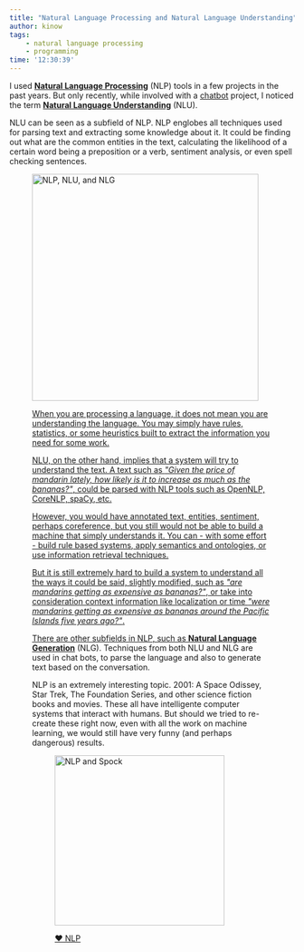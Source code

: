```yaml
---
title: "Natural Language Processing and Natural Language Understanding"
author: kinow
tags: 
    - natural language processing
    - programming
time: '12:30:39'
---
```


I used [**Natural Language Processing**](https://en.wikipedia.org/wiki/Natural_language_processing) (NLP) tools in a few projects in the past years. But only recently, while involved with a [chatbot](https://en.wikipedia.org/wiki/Chatbot) project, I noticed the term [**Natural Language Understanding**](https://en.wikipedia.org/wiki/Natural_language_understanding) (NLU).

NLU can be seen as a subfield of NLP. NLP englobes all techniques used for parsing text and extracting some knowledge about it. It could be finding out what are the common entities in the text, calculating the likelihood of a certain word being a preposition or a verb, sentiment analysis, or even spell checking sentences.


<div class='row'>
<div class="ui fluid container">
<figure>
<a  href="{{assets['nlp-nlu']}}" rel="prettyPhoto" class="thumbnail" title="NLP, NLU, and NLG">
<img style="height: 400px;" class="ui image" src="{{assets['nlp-nlu']}}" alt="NLP, NLU, and NLG" />


When you are processing a language, it does not mean you are understanding the language. You may simply have rules, statistics, or some heuristics built to extract the information you need for some work.

NLU, on the other hand, implies that a system will try to understand the text. A text such as *"Given the price of mandarin lately, how likely is it to increase as much as the bananas?"*, could be parsed with NLP tools such as OpenNLP, CoreNLP, spaCy, etc.

However, you would have annotated text, entities, sentiment, perhaps coreference, but you still would not be able to build a machine that simply understands it. You can - with some effort - build rule based systems, apply semantics and ontologies, or use information retrieval techniques.

But it is still extremely hard to build a system to understand all the ways it could be said, slightly modified, such as *"are mandarins getting as expensive as bananas?"*, or take into consideration context information like localization or time *"were mandarins getting as expensive as bananas around the Pacific Islands five years ago?"*.

There are other subfields in NLP, such as [**Natural Language Generation**](https://en.wikipedia.org/wiki/Natural_language_generation) (NLG). Techniques from both NLU and NLG are used in chat bots, to parse the language and also to generate text based on the conversation.

NLP is an extremely interesting topic. 2001: A Space Odissey, Star Trek, The Foundation Series, and other science fiction books and movies. These all have intelligente computer systems that interact with humans. But should we tried to re-create these right now, even with all the work on machine learning, we would still have very funny (and perhaps dangerous) results.

<div class='row'>
<div class="ui fluid container">
<figure>
<a  href="{{assets['spock-nlp']}}" rel="prettyPhoto" class="thumbnail" title="NLP and Spock">
<img style="height: 300px;" class="ui image" src="{{assets['spock-nlp']}}" alt="NLP and Spock" />


&hearts; NLP
